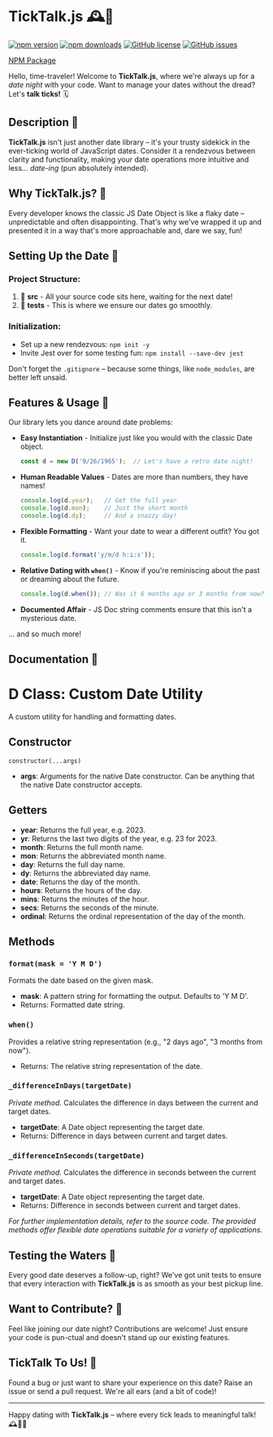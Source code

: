 # TickTalk.js 🕰️💬
[![npm version](https://img.shields.io/npm/v/string-o-matic.svg)](https://www.npmjs.com/package/string-o-matic)
[![npm downloads](https://img.shields.io/npm/dt/string-o-matic.svg)](https://www.npmjs.com/package/string-o-matic)
[![GitHub license](https://img.shields.io/github/license/alexa-whitney/ACS3310-Date-Library.svg)](https://github.com/alexa-whitney/ACS3310-Date-Library/blob/master/LICENSE)
[![GitHub issues](https://img.shields.io/github/issues/alexa-whitney/ACS3310-Date-Library.svg)](https://github.com/alexa-whitney/ACS3310-Date-Library/issues)

[NPM Package](https://www.npmjs.com/package/ticktalk)

Hello, time-traveler! Welcome to **TickTalk.js**, where we're always up for a *date night* with your code. Want to manage your dates without the dread? Let's **talk ticks!** 🗓️

## Description 📖

**TickTalk.js** isn't just another date library – it's your trusty sidekick in the ever-ticking world of JavaScript dates. Consider it a rendezvous between clarity and functionality, making your date operations more intuitive and less... *date-ing* (pun absolutely intended).

## Why TickTalk.js? 🤔

Every developer knows the classic JS Date Object is like a flaky date – unpredictable and often disappointing. That's why we've wrapped it up and presented it in a way that's more approachable and, dare we say, fun!

## Setting Up the Date 🌹

### Project Structure:

1. 📁 **src** - All your source code sits here, waiting for the next date!
2. 📁 **tests** - This is where we ensure our dates go smoothly.

### Initialization:

- Set up a new rendezvous: `npm init -y`
- Invite Jest over for some testing fun: `npm install --save-dev jest`

Don't forget the `.gitignore` – because some things, like `node_modules`, are better left unsaid.

## Features & Usage 🌟

Our library lets you dance around date problems:

- **Easy Instantiation** - Initialize just like you would with the classic Date object.
  
    ```javascript
    const d = new D('9/26/1965');  // Let's have a retro date night!
    ```

- **Human Readable Values** - Dates are more than numbers, they have names!

    ```javascript
    console.log(d.year);   // Get the full year
    console.log(d.mon);    // Just the short month
    console.log(d.dy);     // And a snazzy day!
    ```

- **Flexible Formatting** - Want your date to wear a different outfit? You got it.

    ```javascript
    console.log(d.format('y/m/d h:i:s'));
    ```

- **Relative Dating with `when()`** - Know if you're reminiscing about the past or dreaming about the future.

    ```javascript
    console.log(d.when()); // Was it 6 months ago or 3 months from now?
    ```

- **Documented Affair** - JS Doc string comments ensure that this isn't a mysterious date.

... and so much more!

## Documentation 📜
# D Class: Custom Date Utility

A custom utility for handling and formatting dates.

## Constructor

`constructor(...args)`
- **args**: Arguments for the native Date constructor. Can be anything that the native Date constructor accepts.

## Getters

- **year**: Returns the full year, e.g. 2023.
- **yr**: Returns the last two digits of the year, e.g. 23 for 2023.
- **month**: Returns the full month name.
- **mon**: Returns the abbreviated month name.
- **day**: Returns the full day name.
- **dy**: Returns the abbreviated day name.
- **date**: Returns the day of the month.
- **hours**: Returns the hours of the day.
- **mins**: Returns the minutes of the hour.
- **secs**: Returns the seconds of the minute.
- **ordinal**: Returns the ordinal representation of the day of the month.

## Methods

### `format(mask = 'Y M D')`
Formats the date based on the given mask.
- **mask**: A pattern string for formatting the output. Defaults to 'Y M D'.
- Returns: Formatted date string.

### `when()`
Provides a relative string representation (e.g., "2 days ago", "3 months from now").
- Returns: The relative string representation of the date.

### `_differenceInDays(targetDate)`
*Private method*. Calculates the difference in days between the current and target dates.
- **targetDate**: A Date object representing the target date.
- Returns: Difference in days between current and target dates.

### `_differenceInSeconds(targetDate)`
*Private method*. Calculates the difference in seconds between the current and target dates.
- **targetDate**: A Date object representing the target date.
- Returns: Difference in seconds between current and target dates.

*For further implementation details, refer to the source code. The provided methods offer flexible date operations suitable for a variety of applications.*

## Testing the Waters 🧪

Every good date deserves a follow-up, right? We've got unit tests to ensure that every interaction with **TickTalk.js** is as smooth as your best pickup line.

## Want to Contribute? 🍷

Feel like joining our date night? Contributions are welcome! Just ensure your code is pun-ctual and doesn't stand up our existing features.

## TickTalk To Us! 💌

Found a bug or just want to share your experience on this date? Raise an issue or send a pull request. We're all ears (and a bit of code)!

---

Happy dating with **TickTalk.js** – where every tick leads to meaningful talk! 🕰️💖💬